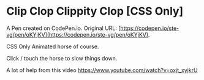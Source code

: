# Clip Clop Clippity Clop [CSS Only] 

A Pen created on CodePen.io. Original URL: [https://codepen.io/ste-vg/pen/oKYjKV](https://codepen.io/ste-vg/pen/oKYjKV).

CSS Only Animated horse of course.

Click / touch the horse to  slow things down. 

A lot of help from this video https://www.youtube.com/watch?v=oxjt_xyjkrU

